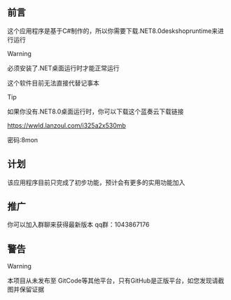 ## 前言

这个应用程序是基于C#制作的，所以你需要下载.NET8.0deskshopruntime来进行运行

> [!warning]
>
> 必须安装了.NET桌面运行时才能正常运行
>
> 这个软件目前无法直接代替记事本

> [!tip]
>
> 如果你没有.NET8.0桌面运行时，你可以下载这个蓝奏云下载链接
>
> 
>https://wwld.lanzoul.com/i325a2x530mb
>
> 
>密码:8mon



## 计划

该应用程序目前只完成了初步功能，预计会有更多的实用功能加入

## 推广

你可以加入群聊来获得最新版本
qq群：1043867176

## 警告

> [!warning]
>
> 本项目从未发布至 GitCode等其他平台，只有GitHub是正版平台，如您发现请截图并保留证据
